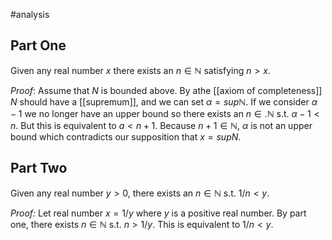 
#analysis
## Part One
Given any real number $x$ there exists an $n \in \mathbb{N}$ satisfying $n > x$.

*Proof*: Assume that $N$ is bounded above.  By athe [[axiom of completeness]] $N$ should have a [[supremum]], and we can set $\alpha = sup \mathbb{N}$. If we consider $\alpha - 1$ we no longer have an upper bound so there exists an $n \in. \mathbb{N}$ s.t. $\alpha - 1 < n$.  But this is equivalent to $a < n + 1$.  Because $n + 1 \in \mathbb{N}$, $\alpha$ is not an upper bound which contradicts our supposition that $x = sup N$.
## Part Two
Given any real number $y > 0$, there exists an $n \in \mathbb{N}$ s.t. $1/n < y$.

*Proof:* Let real number $x = 1/y$ where $y$ is a positive real number.  By part one, there exists $n \in \mathbb{N}$ s.t. $n > 1/y$.  This is equivalent to $1/n < y$.
